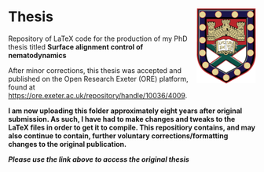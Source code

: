 # Thesis <img src="figures/crest.jpg" align="right" width = 120px/>

Repository of LaTeX code for the production of my PhD thesis titled **Surface alignment control of nematodynamics**

After minor corrections, this thesis was accepted and published on the Open Research Exeter (ORE) platform, found at <https://ore.exeter.ac.uk/repository/handle/10036/4009>.

**I am now uploading this folder approximately eight years after original submission. As such, I have had to make changes and tweaks to the LaTeX files in order to get it to compile. This repositiory contains, and may also continue to contain, further voluntary corrections/formatting changes to the original publication.**

**_Please use the link above to access the original thesis_**